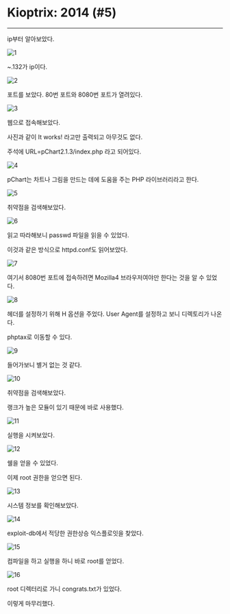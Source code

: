 # Kioptrix: 2014 (#5)

------

ip부터 알아보았다.

![1](https://user-images.githubusercontent.com/51134298/62832601-f76ab980-bc6b-11e9-87df-9adecc3db1a8.png)

~.132가 ip이다. 

![2](https://user-images.githubusercontent.com/51134298/62832602-f76ab980-bc6b-11e9-943a-6f46ef5bf8bb.png)

포트를 보았다. 80번 포트와 8080번 포트가 열려있다.

![3](https://user-images.githubusercontent.com/51134298/62832603-f76ab980-bc6b-11e9-9d01-89340476106b.png)

웹으로 접속해보았다. 

사진과 같이 It works! 라고만 출력되고 아무것도 없다. 

주석에 URL=pChart2.1.3/index.php 라고 되어있다. 

![4](https://user-images.githubusercontent.com/51134298/62832604-f8035000-bc6b-11e9-95b5-318f06dcd061.png)

pChart는 차트나 그림을 만드는 데에 도움을 주는 PHP 라이브러리라고 한다. 

![5](https://user-images.githubusercontent.com/51134298/62832605-f8035000-bc6b-11e9-86a6-6f3820362b38.png)

취약점을 검색해보았다. 

![6](https://user-images.githubusercontent.com/51134298/62832606-f8035000-bc6b-11e9-85cf-04b667efc948.png)

읽고 따라해보니 passwd 파일을 읽을 수 있었다. 

이것과 같은 방식으로 httpd.conf도 읽어보았다.

![7](https://user-images.githubusercontent.com/51134298/62832591-f5a0f600-bc6b-11e9-9edd-a62f440deb33.png)

여기서 8080번 포트에 접속하려면 Mozilla4 브라우저여야만 한다는 것을 알 수 있었다.

![8](https://user-images.githubusercontent.com/51134298/62832592-f6398c80-bc6b-11e9-8f49-7a8654c9985e.png)

헤더를 설정하기 위해 H 옵션을 주었다. User Agent를 설정하고 보니 디렉토리가 나온다.

phptax로 이동할 수 있다.

![9](https://user-images.githubusercontent.com/51134298/62832593-f6398c80-bc6b-11e9-828f-656d18f4d2cf.png)

들어가보니 별거 없는 것 같다. 

![10](https://user-images.githubusercontent.com/51134298/62832594-f6398c80-bc6b-11e9-9395-e4f74086db23.png)

취약점을 검색해보았다.

랭크가 높은 모듈이 있기 때문에 바로 사용했다.

![11](https://user-images.githubusercontent.com/51134298/62832595-f6398c80-bc6b-11e9-9631-9d18b3db1d39.png)

실행을 시켜보았다.

![12](https://user-images.githubusercontent.com/51134298/62832596-f6d22300-bc6b-11e9-8842-058d0fe80c0f.png)

쉘을 얻을 수 있었다.

이제 root 권한을 얻으면 된다.

![13](https://user-images.githubusercontent.com/51134298/62832597-f6d22300-bc6b-11e9-8158-0bc80c2a755f.png)

시스템 정보를 확인해보았다. 

![14](https://user-images.githubusercontent.com/51134298/62832598-f6d22300-bc6b-11e9-8027-fe72e95c686e.png)

exploit-db에서 적당한 권한상승 익스플로잇을 찾았다.

![15](https://user-images.githubusercontent.com/51134298/62832599-f6d22300-bc6b-11e9-93d3-b7fec0d2b8f2.png)

컴파일을 하고 실행을 하니 바로 root를 얻었다.

![16](https://user-images.githubusercontent.com/51134298/62832600-f76ab980-bc6b-11e9-9cd6-d67996136b97.png)

root 디렉터리로 가니 congrats.txt가 있었다. 

이렇게 마무리했다.



